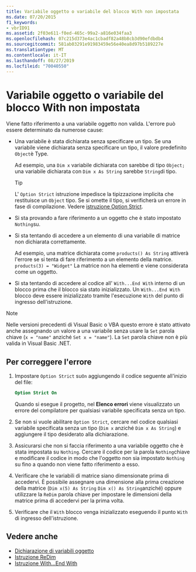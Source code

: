 ```yaml
---
title: Variabile oggetto o variabile del blocco With non impostata
ms.date: 07/20/2015
f1_keywords:
- vbrID91
ms.assetid: 2f03e611-f0ed-465c-99a2-a816e034faa3
ms.openlocfilehash: 07c215d373e4ac1cbadf82a48b8cb3d90efdbdb4
ms.sourcegitcommit: 581ab03291e91983459e56e40ea8d97b5189227e
ms.translationtype: MT
ms.contentlocale: it-IT
ms.lasthandoff: 08/27/2019
ms.locfileid: "70040550"
---
```

# <a name="object-variable-or-with-block-variable-not-set"></a>Variabile oggetto o variabile del blocco With non impostata
Viene fatto riferimento a una variabile oggetto non valida.   L'errore può essere determinato da numerose cause:

- Una variabile è stata dichiarata senza specificare un tipo. Se una variabile viene dichiarata senza specificare un tipo, il valore predefinito `Object`è Type.

    Ad esempio, una `Dim x` variabile dichiarata con sarebbe di tipo `Object;` una variabile dichiarata con `Dim x As String` sarebbe `String`di tipo.

    > [!TIP]
    > L' `Option Strict` istruzione impedisce la tipizzazione implicita che restituisce un `Object` tipo. Se si omette il tipo, si verificherà un errore in fase di compilazione. Vedere [istruzione Option Strict](../../../visual-basic/language-reference/statements/option-strict-statement.md).

- Si sta provando a fare riferimento a un oggetto che è stato impostato `Nothing`su.

- Si sta tentando di accedere a un elemento di una variabile di matrice non dichiarata correttamente.

    Ad esempio, una matrice dichiarata come `products() As String` attiverà l'errore se si tenta di fare riferimento a un elemento della matrice. `products(3) = "Widget"` La matrice non ha elementi e viene considerata come un oggetto.

- Si sta tentando di accedere al codice all' `With...End With` interno di un blocco prima che il blocco sia stato inizializzato.   Un `With...End With` blocco deve essere inizializzato tramite l'esecuzione `With` del punto di ingresso dell'istruzione.

> [!NOTE]
> Nelle versioni precedenti di Visual Basic o VBA questo errore è stato attivato anche assegnando un valore a una variabile senza usare la `Set` parola chiave (`x = "name"` anziché `Set x = "name"`). La `Set` parola chiave non è più valida in Visual Basic .NET.

## <a name="to-correct-this-error"></a>Per correggere l'errore

1. Impostare `Option Strict` su`On` aggiungendo il codice seguente all'inizio del file:

    ```vb
    Option Strict On
    ```

    Quando si esegue il progetto, nel **Elenco errori** viene visualizzato un errore del compilatore per qualsiasi variabile specificata senza un tipo.

2. Se non si vuole abilitare `Option Strict`, cercare nel codice qualsiasi variabile specificata senza un tipo (`Dim x` anziché `Dim x As String`) e aggiungere il tipo desiderato alla dichiarazione.

3. Assicurarsi che non si faccia riferimento a una variabile oggetto che è stata impostata su `Nothing`.  Cercare il codice per la parola `Nothing`chiave e modificare il codice in modo che l'oggetto non sia impostato `Nothing` su fino a quando non viene fatto riferimento a esso.

4. Verificare che le variabili di matrice siano dimensionate prima di accedervi. È possibile assegnare una dimensione alla prima creazione della matrice (`Dim x(5) As String` `Dim x() As String`anziché) oppure utilizzare la `ReDim` parola chiave per impostare le dimensioni della matrice prima di accedervi per la prima volta.

5. Verificare che il `With` blocco venga inizializzato eseguendo il punto `With` di ingresso dell'istruzione.

## <a name="see-also"></a>Vedere anche

- [Dichiarazione di variabili oggetto](../../../visual-basic/programming-guide/language-features/variables/object-variable-declaration.md)
- [Istruzione ReDim](../../../visual-basic/language-reference/statements/redim-statement.md)
- [Istruzione With...End With](../../../visual-basic/language-reference/statements/with-end-with-statement.md)
